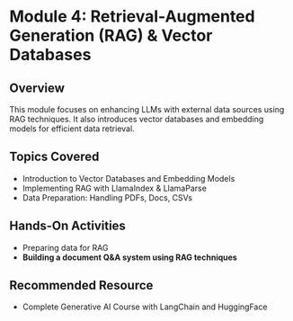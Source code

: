 # Module 4: Retrieval-Augmented Generation (RAG) & Vector Databases

## Overview
This module focuses on enhancing LLMs with external data sources using RAG techniques. It also introduces vector databases and embedding models for efficient data retrieval.

## Topics Covered
- Introduction to Vector Databases and Embedding Models
- Implementing RAG with LlamaIndex & LlamaParse
- Data Preparation: Handling PDFs, Docs, CSVs

## Hands-On Activities
- Preparing data for RAG
- **Building a document Q&A system using RAG techniques**

## Recommended Resource
- Complete Generative AI Course with LangChain and HuggingFace